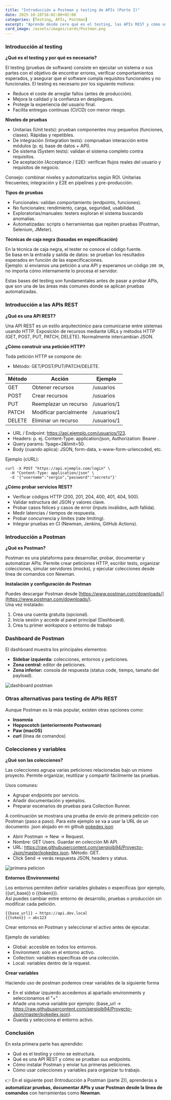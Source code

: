```yaml
---
title: "Introducción a Postman y testing de APIs (Parte I)"
date: 2025-10-28T16:02:00+02:00
categories: [Testing, APIs, Postman]
excerpt: "Aprende desde cero qué es el testing, las APIs REST y cómo usar Postman para realizar tus primeras pruebas de servicios REST de forma práctica y visual."
card_image: /assets/images/cards/Postman.png
---
```


### Introducción al testing ###

**¿Qué es el testing y por qué es necesario?**

El testing (pruebas de software) consiste en ejecutar un sistema o sus partes con el objetivo de encontrar errores, verificar comportamientos esperados, y asegurar que el software cumpla requisitos funcionales y no funcionales. El testing es necesario por los siguiente motivos:

* Reduce el coste de arreglar fallos (antes de producción).
* Mejora la calidad y la confianza en despliegues.
* Protege la experiencia del usuario final.
* Facilita entregas continuas (CI/CD) con menor riesgo.

**Niveles de pruebas**

* Unitarias (Unit tests): prueban componentes muy pequeños (funciones, clases). Rápidas y repetibles.
* De integración (Integration tests): comprueban interacción entre módulos (p. ej. base de datos + API).
* De sistema (System tests): validan el sistema completo contra requisitos.
* De aceptación (Acceptance / E2E): verifican flujos reales del usuario y requisitos de negocio.

Consejo: combinar niveles y automatizarlos según ROI. Unitarias frecuentes; integración y E2E en pipelines y pre-producción.

**Tipos de pruebas**

* Funcionales: validan comportamiento (endpoints, funciones).
* No funcionales: rendimiento, carga, seguridad, usabilidad.
* Exploratorias/manuales: testers exploran el sistema buscando anomalías.
* Automatizadas: scripts o herramientas que repiten pruebas (Postman, Selenium, JMeter).

**Técnicas de caja negra (basadas en especificación)** 

En la técnica de caja negra, el tester no conoce el código fuente.  
Se basa en la entrada y salida de datos: se prueban los resultados esperados en función de las especificaciones.  
Ejemplo: si enviamos una petición a una API y esperamos un código `200 OK`, no importa cómo internamente lo procesa el servidor.

Estas bases del testing son fundamentales antes de pasar a probar APIs, que son una de las áreas más comunes donde se aplican pruebas automatizadas.

### Introducción a las APIs REST ###

**¿Qué es una API REST?**

Una API REST es un estilo arquitectónico para comunicarse entre sistemas usando HTTP. Exposición de recursos mediante URLs y métodos HTTP (GET, POST, PUT, PATCH, DELETE). Normalmente intercambian JSON.

**¿Cómo construir una petición HTTP?**

Toda petición HTTP se compone de:

* Método: GET/POST/PUT/PATCH/DELETE.

| Método | Acción | Ejemplo |
|--------|--------|----------|
| GET | Obtener recursos | /usuarios |
| POST | Crear recursos | /usuarios |
| PUT | Reemplazar un recurso | /usuarios/1 |
| PATCH | Modificar parcialmente | /usuarios/1 |
| DELETE | Eliminar un recurso | /usuarios/1 |

* URL / Endpoint: https://api.ejemplo.com/usuarios/123.
* Headers: p. ej. Content-Type: application/json, Authorization: Bearer <token>.
* Query params: ?page=2&limit=50.
* Body (cuando aplica): JSON, form-data, x-www-form-urlencoded, etc.

Ejemplo (cURL):

~~~
curl -X POST "https://api.ejemplo.com/login" \
  -H "Content-Type: application/json" \
  -d '{"username":"sergio","password":"secreto"}'
~~~

**¿Cómo probar servicios REST?**

* Verificar códigos HTTP (200, 201, 204, 400, 401, 404, 500).
* Validar estructura del JSON y valores clave.
* Probar casos felices y casos de error (inputs inválidos, auth fallida).
* Medir latencias / tiempos de respuesta.
* Probar concurrencia y límites (rate limiting).
* Integrar pruebas en CI (Newman, Jenkins, GitHub Actions).

### Introducción a Postman ###

**¿Qué es Postman?**

Postman es una plataforma para desarrollar, probar, documentar y automatizar APIs. Permite crear peticiones HTTP, escribir tests, organizar colecciones, simular servidores (mocks), y ejecutar colecciones desde línea de comandos con Newman.

**Instalación y configuración de Postman**

Puedes descargar Postman desde [https://www.postman.com/downloads/](https://www.postman.com/downloads/).  
Una vez instalado:

1. Crea una cuenta gratuita (opcional).
2. Inicia sesión y accede al panel principal (Dashboard).
3. Crea tu primer *workspace* o entorno de trabajo

### Dashboard de Postman ###

El dashboard muestra los principales elementos:
* **Sidebar izquierda:** colecciones, entornos y peticiones.
* **Zona central:** editor de peticiones.
* **Zona inferior:** consola de respuesta (status code, tiempo, tamaño del payload).

![dashboard postman](/assets/images/Postman/dashboard.PNG)

### Otras alternativas para testing de APIs REST ###

Aunque Postman es la más popular, existen otras opciones como:

* **Insomnia**  
* **Hoppscotch (anteriormente Postwoman)**  
* **Paw (macOS)**  
* **curl** (línea de comandos)

### Colecciones y variables ###

**¿Qué son las colecciones?**

Las colecciones agrupa varias peticiones relacionadas bajo un mismo proyecto. Permite organizar, reutilizar y compartir fácilmente las pruebas.

Usos comunes:

* Agrupar endpoints por servicio.
* Añadir documentación y ejemplos.
* Preparar escenarios de pruebas para Collection Runner.

A continuación se mostrara una prueba de envío de primera petición con Postman (paso a paso). Para este ejemplo se va a usar la URL de un documento .json alojado en mi github [pokedex.json](https://raw.githubusercontent.com/sergioib94/Proyecto-Json/master/pokedex.json)

* Abrir Postman → New → Request.
* Nombre: GET Users. Guardar en colección Mi API.
* URL: https://raw.githubusercontent.com/sergioib94/Proyecto-Json/master/pokedex.json. Método: GET.
* Click Send → verás respuesta JSON, headers y status.

![primera peticion](/assets/images/Postman/primer_get.PNG)

**Entornos (Environments)**

Los entornos permiten definir variables globales o específicas (por ejemplo, {{url_base}} o {{token}}).  
Así puedes cambiar entre entorno de desarrollo, pruebas o producción sin modificar cada petición.

~~~
{{base_url}} → https://api.dev.local
{{token}} → abc123
~~~

Crear entornos en Postman y seleccionar el activo antes de ejecutar.

Ejemplo de variables:

* Global: accesible en todos los entornos.
* Environment: solo en el entorno activo.
* Collection: variables específicas de una colección.
* Local: variables dentro de la request.

**Crear variables**

Haciendo uso de postman podemos crear variables de la siguiente forma

* En el sidebar izquierdo accedemos al apartado environments y seleccionamos el "+"
* Añade una nueva variable por ejemplo: (base_url → https://raw.githubusercontent.com/sergioib94/Proyecto-Json/master/pokedex.json).
* Guarda y selecciona el entorno activo.

### Conclusión ###
En esta primera parte has aprendido:
- Qué es el testing y cómo se estructura.
- Qué es una API REST y cómo se prueban sus endpoints.
- Cómo instalar Postman y enviar tus primeras peticiones.
- Cómo usar colecciones y variables para organizar tu trabajo.

👉 En el siguiente post (Introducción a Postman (parte 2)), aprenderás a **automatizar pruebas, documentar APIs y usar Postman desde la línea de comandos** con herramientas como **Newman**.